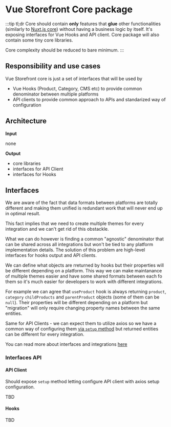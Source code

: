 # Vue Storefront Core package

:::tip tl;dr
Core should contain **only** features that **glue** other functionalities (similarly to [Nuxt.js core](https://github.com/nuxt/nuxt.js/tree/dev/packages/core)) without having a business logic by itself. It's exposing interfaces for Vue Hooks and API client. Core package will also contain some tiny core libraries.

Core complexity should be reduced to bare minimum.
:::
## Responsibility and use cases

Vue Storefront core is just a set of interfaces that will be used by
- Vue Hooks (Product, Category, CMS etc) to provide common denominator between multiple platforms
- API clients to provide common approach to APIs and standarized way of configuration

## Architecture

**Input**

none

**Output**
- core libraries
- interfaces for API Client
- interfaces for Hooks

## Interfaces

We are aware of the fact that data formats between platforms are totally different and making them unified is redundant work that will never end up in optimal result.

This fact implies that we need to create multiple themes for every integration and we can't get rid of this obstackle. 

What we can do however is finding a common "agnostic" denominator that can be shared across all integrations but won't be tied to any platform implementation details. The solution of this problem are high-level interfaces for hooks output and API clients. 

We can define what objects are rreturned by hooks but their properties will be different depending on a platform. This way we can make maintanance of multiple themes easier and have some shared formats between each fo them so it's much easier for developers to work with different integrations.

For example we can agree that `useProduct` hook is always returning `product`, `category` `childProducts` and `parentProduct` objects (some of them can be `null`). Their properties will be different depending on a platform but "migration" will only require changing property names between the same entities.

Same for API Clients - we can expect them to utilize axios so we have a common way of configuring them [via `setup` method](./api-client.md#api) but returned entities can be different for every integration.

You can read more about interfaces and integrations [here](./integrations.md)

### Interfaces API

#### API Client

Should expose `setup` method letting configure API client with axios setup configuration.

TBD

#### Hooks

TBD
